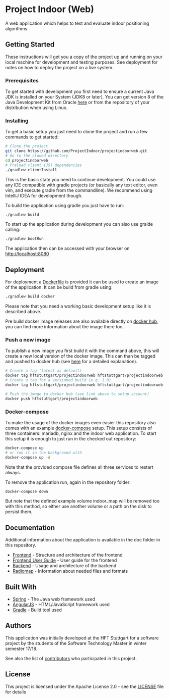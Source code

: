 # Project Indoor (Web)

A web application which helps to test and evaluate indoor positioning algorithms.

## Getting Started

These instructions will get you a copy of the project up and running on your local machine for development and testing purposes. See deployment for notes on how to deploy the project on a live system.

### Prerequisites

To get started with development you first need to ensure a current Java JDK is installed on your System (JDK8 or later). 
You can get version 8 of the Java Development Kit from Oracle [here](http://www.oracle.com/technetwork/java/javase/downloads/jdk8-downloads-2133151.html) or from the repository of your distribution when using Linux.

### Installing

To get a basic setup you just need to clone the project and run a few commands to get started:

```sh
# Clone the project
git clone https://github.com/ProjectIndoor/projectindoorweb.git
# Go to the cloned directory
cd projectindoorweb
# Preload client (JS) dependencies
./gradlew clientInstall
```

This is the basic state you need to continue development.
You could use any IDE compatible with gradle projects (or basically any text editor, even vim, and execute gradle from the commandline). We recommend using IntelliJ IDEA for development though.

To build the application using gradle you just have to run:

```sh
./gradlew build
```

To start up the application during development you can also use gralde calling:

```sh
./gradlew bootRun
```

The application then can be accessed with your browser on [http://localhost:8080](http://localhost:8080)

## Deployment

For deployment a [Dockerfile](Dockerfile) is provided it can be used to create an image of the application. It can be build from gradle using:

```sh
./gradlew build docker
```

Please note that you need a working basic development setup like it is described above.

Pre build docker image releases are also available directly on [docker hub](https://hub.docker.com/r/hftstuttgart/projectindoorweb), you can find more information about the image there too.

### Push a new image

To publish a new image you first build it with the command above, this will create a new local version of the docker image.
This can than be tagged and pushed to docker hub (see [here](https://docs.docker.com/docker-cloud/builds/push-images/) for a detailed explanation).

```sh
# Create a tag (latest as default)
docker tag hftstuttgart/projectindoorweb hftstuttgart/projectindoorweb
# Create a tag for a versioned build (e.g. 1.0)
docker tag hftstuttgart/projectindoorweb hftstuttgart/projectindoorweb:1.0

# Push the image to docker hub (see link above to setup account)
docker push hftstuttgart/projectindoorweb
```

### Docker-compose

To make the usage of the docker images even easier this repository also comes with an example [docker-compose](docker-compose.yml) setup.
This setup consists of three containers: mariadb, nginx and the indoor web application.
To start this setup it is enough to just run in the checked out repository:

```sh
docker-compose up
# or run it in the background with
docker-compose up -d
```

Note that the provided compose file defines all three services to restart always.

To remove the application run, again in the repository folder:

```sh
docker-compose down
```
But note that the defined example volume indoor_map will be removed too with this method, so either use another volume or a path on the disk to persist them.

## Documentation

Additional information about the application is available in the doc folder in this repository.

* [Frontend](doc/frontend.md) - Structure and architecture of the frontend
* [Frontend User Guide](doc/frontend_usage.md) - User guide for the frontend
* [Backend](doc/backend.md) - Usage and architecture of the backend
* [Radiomap](doc/radiomap.md) - Information about needed files and formats

## Built With

* [Spring](https://spring.io/) - The Java web framework used
* [AngularJS](https://angularjs.org/) - HTML/JavaScript framework used
* [Gradle](https://gradle.org/) - Build tool used


## Authors

This application was initially developed at the HFT Stuttgart for a software project by the students of the Software Technology Master in winter semester 17/18.

See also the list of [contributors](https://github.com//ProjectIndoor/projectindoorweb/contributors) who participated in this project.

## License

This project is licensed under the Apache License 2.0 - see the [LICENSE](LICENSE) file for details
